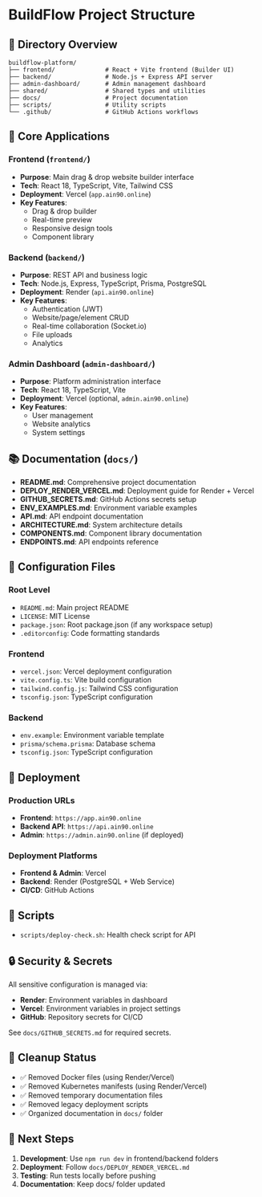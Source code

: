 # BuildFlow Project Structure

## 📁 Directory Overview

```
buildflow-platform/
├── frontend/              # React + Vite frontend (Builder UI)
├── backend/               # Node.js + Express API server
├── admin-dashboard/       # Admin management dashboard
├── shared/                # Shared types and utilities
├── docs/                  # Project documentation
├── scripts/               # Utility scripts
└── .github/               # GitHub Actions workflows
```

## 🎯 Core Applications

### Frontend (`frontend/`)
- **Purpose**: Main drag & drop website builder interface
- **Tech**: React 18, TypeScript, Vite, Tailwind CSS
- **Deployment**: Vercel (`app.ain90.online`)
- **Key Features**:
  - Drag & drop builder
  - Real-time preview
  - Responsive design tools
  - Component library

### Backend (`backend/`)
- **Purpose**: REST API and business logic
- **Tech**: Node.js, Express, TypeScript, Prisma, PostgreSQL
- **Deployment**: Render (`api.ain90.online`)
- **Key Features**:
  - Authentication (JWT)
  - Website/page/element CRUD
  - Real-time collaboration (Socket.io)
  - File uploads
  - Analytics

### Admin Dashboard (`admin-dashboard/`)
- **Purpose**: Platform administration interface
- **Tech**: React 18, TypeScript, Vite
- **Deployment**: Vercel (optional, `admin.ain90.online`)
- **Key Features**:
  - User management
  - Website analytics
  - System settings

## 📚 Documentation (`docs/`)

- **README.md**: Comprehensive project documentation
- **DEPLOY_RENDER_VERCEL.md**: Deployment guide for Render + Vercel
- **GITHUB_SECRETS.md**: GitHub Actions secrets setup
- **ENV_EXAMPLES.md**: Environment variable examples
- **API.md**: API endpoint documentation
- **ARCHITECTURE.md**: System architecture details
- **COMPONENTS.md**: Component library documentation
- **ENDPOINTS.md**: API endpoints reference

## 🔧 Configuration Files

### Root Level
- `README.md`: Main project README
- `LICENSE`: MIT License
- `package.json`: Root package.json (if any workspace setup)
- `.editorconfig`: Code formatting standards

### Frontend
- `vercel.json`: Vercel deployment configuration
- `vite.config.ts`: Vite build configuration
- `tailwind.config.js`: Tailwind CSS configuration
- `tsconfig.json`: TypeScript configuration

### Backend
- `env.example`: Environment variable template
- `prisma/schema.prisma`: Database schema
- `tsconfig.json`: TypeScript configuration

## 🚀 Deployment

### Production URLs
- **Frontend**: `https://app.ain90.online`
- **Backend API**: `https://api.ain90.online`
- **Admin**: `https://admin.ain90.online` (if deployed)

### Deployment Platforms
- **Frontend & Admin**: Vercel
- **Backend**: Render (PostgreSQL + Web Service)
- **CI/CD**: GitHub Actions

## 📝 Scripts

- `scripts/deploy-check.sh`: Health check script for API

## 🔒 Security & Secrets

All sensitive configuration is managed via:
- **Render**: Environment variables in dashboard
- **Vercel**: Environment variables in project settings
- **GitHub**: Repository secrets for CI/CD

See `docs/GITHUB_SECRETS.md` for required secrets.

## 🧹 Cleanup Status

- ✅ Removed Docker files (using Render/Vercel)
- ✅ Removed Kubernetes manifests (using Render/Vercel)
- ✅ Removed temporary documentation files
- ✅ Removed legacy deployment scripts
- ✅ Organized documentation in `docs/` folder

## 🎯 Next Steps

1. **Development**: Use `npm run dev` in frontend/backend folders
2. **Deployment**: Follow `docs/DEPLOY_RENDER_VERCEL.md`
3. **Testing**: Run tests locally before pushing
4. **Documentation**: Keep docs/ folder updated

